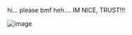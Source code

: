 hi... please bmf heh.... IM NICE, TRUST!!!

![image](https://pbs.twimg.com/media/GoWEIpyWAAEsUVl?format=jpg&name=small)

